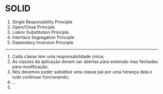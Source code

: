 # SOLID 

1. Single Responsibility Principle
2. Open/Close Principle 
3. Liskov Substitution Principle 
4. Interface Segregation Principle
5. Dependecy Inversion Principle 

--------------

1. Cada classe tem uma responsabilidade única;
2. As classes da aplicação devem ser abertas para extensão mas fechadas para modificação;
3. Nós devemos poder substituir uma classe pai por uma herança dela e tudo continuar funcionando;
4. ...
5. 